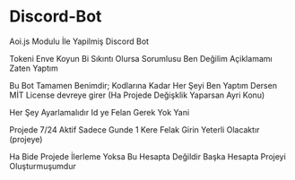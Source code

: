 # Discord-Bot
Aoi.js Modulu İle Yapilmiş Discord Bot

Tokeni Enve Koyun Bi Sıkıntı Olursa 
Sorumlusu Ben Değilim Açiklamamı Zaten Yaptım


Bu Bot Tamamen Benimdir; Kodlarına Kadar Her Şeyi 
Ben Yaptım Dersen MİT License devreye girer
(Ha Projede Değişklik Yaparsan Ayri Konu)

Her Şey Ayarlamalıdır Id ye Felan Gerek Yok Yani

Projede 7/24 Aktif Sadece Gunde 1 Kere Felak Girin 
Yeterli Olacaktır (projeye)


Ha Bide Projede İlerleme Yoksa Bu Hesapta Değildir 
Başka Hesapta Projeyi Oluşturmuşumdur


